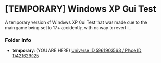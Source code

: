 # \[TEMPORARY\] Windows XP Gui Test

A temporary version of Windows XP Gui Test that was made due to the main game being set to 17+ accidently, with no way to revert it.

### Folder Info

- **temporary**: (YOU ARE HERE) [Universe ID 5961903563 / Place ID 17421629025](https://www.roblox.com/games/17421629025)